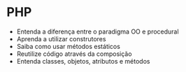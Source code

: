 # PHP

* Entenda a diferença entre o paradigma OO e procedural
* Aprenda a utilizar construtores
* Saiba como usar métodos estáticos
* Reutilize código através da composição
* Entenda classes, objetos, atributos e métodos